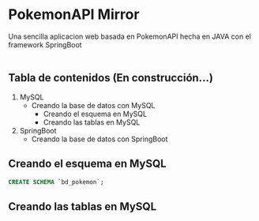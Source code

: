 # PokemonAPI Mirror

Una sencilla aplicacion web basada en PokemonAPI hecha en JAVA con el framework SpringBoot<br/>
<br/>
## Tabla de contenidos (En construcción...)

1. MySQL
   - Creando la base de datos con MySQL
     - Creando el esquema en MySQL
     - Creando las tablas en MySQL
2. SpringBoot
   - Creando la base de datos con SpringBoot

## Creando el esquema en MySQL<br/>
```sql
CREATE SCHEMA `bd_pokemon`;
```
## Creando las tablas en MySQL<br/>
